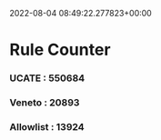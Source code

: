 2022-08-04 08:49:22.277823+00:00
# Rule Counter 
 ### UCATE : 550684

 ### Veneto : 20893

 ### Allowlist : 13924
